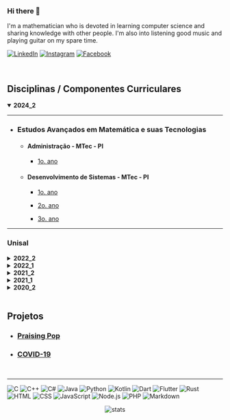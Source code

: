 ### Hi there 👋

I'm a mathematician who is devoted in learning computer science and sharing knowledge with other people. I'm also into listening good music and playing guitar on my spare time.

[![LinkedIn](https://img.shields.io/badge/LinkedIn-0077B5?style=for-the-badge&logo=linkedin&logoColor=white)](https://br.linkedin.com/in/eduardo-ono-b4a55420)
[![Instagram](https://img.shields.io/badge/Instagram-E4405F?style=for-the-badge&logo=instagram&logoColor=white)](https://www.instagram.com/eduardoono1973/)
[![Facebook](https://img.shields.io/badge/Facebook-1877F2?style=for-the-badge&logo=facebook&logoColor=white)](https://www.facebook.com/eduardo.ono/)

<br>

## Disciplinas / Componentes Curriculares

<details open>
  <summary>
    <strong>2024_2</strong>
  </summary>
  <section markdown="1">

---

* ### Estudos Avançados em Matemática e suas Tecnologias

  * #### Administração - MTec - PI

    * [1o. ano](https://github.com/eduardo-ono/Estudos-Avancados-em-Matematica-e-suas-Tecnologias/blob/main/administracao-mtec-pi/2024-1o-ano)

  * #### Desenvolvimento de Sistemas - MTec - PI

    * [1o. ano](https://github.com/eduardo-ono/Estudos-Avancados-em-Matematica-e-suas-Tecnologias/blob/main/desenvolvimento-de-sistemas-mtec-pi/2024-1o-ano)

    * [2o. ano](https://github.com/eduardo-ono/Estudos-Avancados-em-Matematica-e-suas-Tecnologias/blob/main/desenvolvimento-de-sistemas-mtec-pi/2024-2o-ano)

    * [3o. ano](https://github.com/eduardo-ono/Estudos-Avancados-em-Matematica-e-suas-Tecnologias/blob/main/desenvolvimento-de-sistemas-mtec-pi/2024-3o-ano)

---

  </section>
</details>

### Unisal

<details>
  <summary>
    <strong>2022_2</strong>
  </summary>
  <section markdown="1">

---
* #### GTADS2AN - Sistemas Operacionais Embarcados e IoT

    * [Sistemas Operacionais](https://github.com/eduardo-ono/Sistemas-Operacionais)
    * [Sistemas Embarcados](https://github.com/eduardo-ono/Sistemas-Embarcados)

* #### GTADS4AN - Desenvolvimento para Dispositivo Móvel, Web e Game

    * [Desenvolvimento Web](https://github.com/eduardo-ono/Desenvolvimento-Web)
    * [Desenvolvimento Web (Back-End)](https://github.com/eduardo-ono/Desenvolvimento-Web_Back-End)
    * [Desenvolvimento Mobile](https://github.com/eduardo-ono/Desenvolvimento-Mobile)
    * [Jogos Digitais](https://github.com/eduardo-ono/Jogos-Digitais)

* #### GECO8AN - [Teoria de Grafos e Aplicações](https://github.com/eduardo-ono/Teoria-dos-Grafos-e-Aplicacoes)
---

  </section>
</details>

<details>
  <summary>
    <strong>2022_1</strong>
  </summary>
  <section markdown="1">

  ---
* #### GTADS1AN - [Introdução à Programação](https://github.com/eduardo-ono/Introducao-a-Programacao)

  * #### GTADS3AN - [Estrutura de Dados](https://github.com/eduardo-ono/Estrutura-de-Dados)

  * #### GECO5AN - Desenvolvimento de Dispositivo Móvel, Web e Game
    * [Desenvolvimento Web](https://github.com/eduardo-ono/Desenvolvimento-Web)
    * [Desenvolvimento Web (Back-End)](https://github.com/eduardo-ono/Desenvolvimento-Web_Back-End)
    * [Desenvolvimento Mobile](https://github.com/eduardo-ono/Desenvolvimento-Mobile)
    * [Jogos Digitais](https://github.com/eduardo-ono/Jogos-Digitais)
  ---

  </section>
</details>

<details>
  <summary>
    <strong>2021_2</strong>
  </summary>
  <section markdown="1">

  ---
  * #### GTADS2AN - Sistemas Operacionais Embarcados e IoT
    * [Sistemas Operacionais](https://github.com/eduardo-ono/Sistemas-Operacionais)
    * [Sistemas Embarcados](https://github.com/eduardo-ono/Sistemas-Embarcados)

  * #### GTADS4AN - Desenvolvimento para Dispositivo Móvel, Web e Game
    * [Desenvolvimento Web](https://github.com/eduardo-ono/Desenvolvimento-Web)
    * [Desenvolvimento Web (Back-End)](https://github.com/eduardo-ono/Desenvolvimento-Web_Back-End)
    * [Desenvolvimento Mobile](https://github.com/eduardo-ono/Desenvolvimento-Mobile)
    * [Jogos Digitais](https://github.com/eduardo-ono/Jogos-Digitais)
  ---

  </section>
</details>

<details>
  <summary>
    <strong>2021_1</strong>
  </summary>
  <section markdown="1">

  ---
  * #### GECO5AN - Desenvolvimento para Dispositivo Móvel, Web e Game
    * [Desenvolvimento Web](https://github.com/eduardo-ono/desenvolvimento-web)
    * [Desenvolvimento Web (Back-End)](https://github.com/eduardo-ono/desenvolvimento-web_back-end)
    * [Desenvolvimento Mobile](https://github.com/eduardo-ono/desenvolvimento-mobile)
    * [Jogos Digitais](https://github.com/eduardo-ono/jogos-digitais)

  * #### GECO7AN - [Sistemas Embarcados](https://github.com/eduardo-ono/Sistemas-Embarcados)

  * #### GECO7AN - [Sistemas Operacionais](https://github.com/eduardo-ono/Sistemas-Operacionais)
  ---

  </section>
</details>

<details>
  <summary>
    <strong>2020_2</strong>
  </summary>
  <section markdown="1">

  ---
  * #### GECO6AN - Organização de Computadores

  * #### GTADS2AN - Sistemas Operacionais Embarcados e IoT

  * #### GTADS4AN - Desenvolvimento para Dispositivo Móvel, Web e Game
  ---

  </section>
</details>

<br>

## Projetos

  * ### [Praising Pop](https://eduardo-ono.github.io/Praising-Pop/)
  * ### [COVID-19](https://eduardo-ono.github.io/eduardo-ono/covid-19/index.html)

<br><hr>

![C](https://img.shields.io/badge/C-00599C?style=for-the-badge&logo=c&logoColor=white)
![C++](https://img.shields.io/badge/C%2B%2B-00599C?style=for-the-badge&logo=c%2B%2B&logoColor=white)
![C#](https://img.shields.io/badge/C%23-239120?style=for-the-badge&logo=c-sharp&logoColor=white)
![Java](https://img.shields.io/badge/Java-ED8B00?style=for-the-badge&logo=java&logoColor=white)
![Python](https://img.shields.io/badge/Python-14354C?style=for-the-badge&logo=python&logoColor=white)
![Kotlin](https://img.shields.io/badge/Kotlin-0095D5?&style=for-the-badge&logo=kotlin&logoColor=white)
![Dart](https://img.shields.io/badge/Dart-0175C2?style=for-the-badge&logo=dart&logoColor=white)
![Flutter](https://img.shields.io/badge/Flutter-02569B?style=for-the-badge&logo=flutter&logoColor=white)
![Rust](https://img.shields.io/badge/Rust-000000?style=for-the-badge&logo=rust&logoColor=white)
![HTML](https://img.shields.io/badge/HTML-239120?style=for-the-badge&logo=html5&logoColor=white)
![CSS](https://img.shields.io/badge/CSS-239120?&style=for-the-badge&logo=css3&logoColor=white)
![JavaScript](https://img.shields.io/badge/JavaScript-F7DF1E?style=for-the-badge&logo=javascript&logoColor=black)
![Node.js](https://img.shields.io/badge/Node.js-43853D?style=for-the-badge&logo=node.js&logoColor=white)
![PHP](https://img.shields.io/badge/PHP-777BB4?style=for-the-badge&logo=php&logoColor=white)
![Markdown](https://img.shields.io/badge/Markdown-000000?style=for-the-badge&logo=markdown&logoColor=white)

<p align="center">

<img src="https://github-readme-stats.vercel.app/api/top-langs/?username=eduardo-ono&theme=dark" alt="stats">

</p>

<!--
**eduardo-ono/eduardo-ono** is a ✨ _special_ ✨ repository because its `README.md` (this file) appears on your GitHub profile.

Here are some ideas to get you started:

- 🔭 I’m currently working on ...
- 🌱 I’m currently learning ...
- 👯 I’m looking to collaborate on ...
- 🤔 I’m looking for help with ...
- 💬 Ask me about ...
- 📫 How to reach me: ...
- 😄 Pronouns: ...
- ⚡ Fun fact: ...
-->
